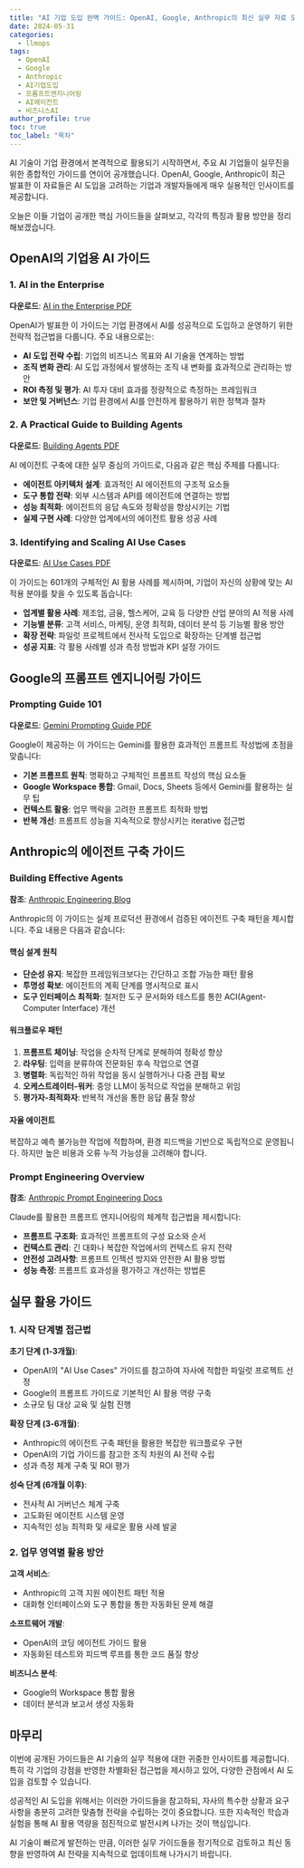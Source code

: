 ```yaml
---
title: "AI 기업 도입 완벽 가이드: OpenAI, Google, Anthropic의 최신 실무 자료 모음"
date: 2024-05-31
categories: 
  - llmops
tags: 
  - OpenAI
  - Google
  - Anthropic
  - AI기업도입
  - 프롬프트엔지니어링
  - AI에이전트
  - 비즈니스AI
author_profile: true
toc: true
toc_label: "목차"
---
```


AI 기술이 기업 환경에서 본격적으로 활용되기 시작하면서, 주요 AI 기업들이 실무진을 위한 종합적인 가이드를 연이어 공개했습니다. OpenAI, Google, Anthropic이 최근 발표한 이 자료들은 AI 도입을 고려하는 기업과 개발자들에게 매우 실용적인 인사이트를 제공합니다.

오늘은 이들 기업이 공개한 핵심 가이드들을 살펴보고, 각각의 특징과 활용 방안을 정리해보겠습니다.

## OpenAI의 기업용 AI 가이드

### 1. AI in the Enterprise

**다운로드**: [AI in the Enterprise PDF](https://cdn.openai.com/business-guides-and-resources/ai-in-the-enterprise.pdf)

OpenAI가 발표한 이 가이드는 기업 환경에서 AI를 성공적으로 도입하고 운영하기 위한 전략적 접근법을 다룹니다. 주요 내용으로는:

- **AI 도입 전략 수립**: 기업의 비즈니스 목표와 AI 기술을 연계하는 방법
- **조직 변화 관리**: AI 도입 과정에서 발생하는 조직 내 변화를 효과적으로 관리하는 방안
- **ROI 측정 및 평가**: AI 투자 대비 효과를 정량적으로 측정하는 프레임워크
- **보안 및 거버넌스**: 기업 환경에서 AI를 안전하게 활용하기 위한 정책과 절차

### 2. A Practical Guide to Building Agents

**다운로드**: [Building Agents PDF](https://cdn.openai.com/business-guides-and-resources/a-practical-guide-to-building-agents.pdf)

AI 에이전트 구축에 대한 실무 중심의 가이드로, 다음과 같은 핵심 주제를 다룹니다:

- **에이전트 아키텍처 설계**: 효과적인 AI 에이전트의 구조적 요소들
- **도구 통합 전략**: 외부 시스템과 API를 에이전트에 연결하는 방법
- **성능 최적화**: 에이전트의 응답 속도와 정확성을 향상시키는 기법
- **실제 구현 사례**: 다양한 업계에서의 에이전트 활용 성공 사례

### 3. Identifying and Scaling AI Use Cases

**다운로드**: [AI Use Cases PDF](https://cdn.openai.com/business-guides-and-resources/identifying-and-scaling-ai-use-cases.pdf)

이 가이드는 601개의 구체적인 AI 활용 사례를 제시하며, 기업이 자신의 상황에 맞는 AI 적용 분야를 찾을 수 있도록 돕습니다:

- **업계별 활용 사례**: 제조업, 금융, 헬스케어, 교육 등 다양한 산업 분야의 AI 적용 사례
- **기능별 분류**: 고객 서비스, 마케팅, 운영 최적화, 데이터 분석 등 기능별 활용 방안
- **확장 전략**: 파일럿 프로젝트에서 전사적 도입으로 확장하는 단계별 접근법
- **성공 지표**: 각 활용 사례별 성과 측정 방법과 KPI 설정 가이드

## Google의 프롬프트 엔지니어링 가이드

### Prompting Guide 101

**다운로드**: [Gemini Prompting Guide PDF](https://services.google.com/fh/files/misc/gemini-for-google-workspace-prompting-guide-101.pdf)

Google이 제공하는 이 가이드는 Gemini를 활용한 효과적인 프롬프트 작성법에 초점을 맞춥니다:

- **기본 프롬프트 원칙**: 명확하고 구체적인 프롬프트 작성의 핵심 요소들
- **Google Workspace 통합**: Gmail, Docs, Sheets 등에서 Gemini를 활용하는 실무 팁
- **컨텍스트 활용**: 업무 맥락을 고려한 프롬프트 최적화 방법
- **반복 개선**: 프롬프트 성능을 지속적으로 향상시키는 iterative 접근법

## Anthropic의 에이전트 구축 가이드

### Building Effective Agents

**참조**: [Anthropic Engineering Blog](https://www.anthropic.com/engineering/building-effective-agents)

Anthropic의 이 가이드는 실제 프로덕션 환경에서 검증된 에이전트 구축 패턴을 제시합니다. 주요 내용은 다음과 같습니다:

#### 핵심 설계 원칙

- **단순성 유지**: 복잡한 프레임워크보다는 간단하고 조합 가능한 패턴 활용
- **투명성 확보**: 에이전트의 계획 단계를 명시적으로 표시
- **도구 인터페이스 최적화**: 철저한 도구 문서화와 테스트를 통한 ACI(Agent-Computer Interface) 개선

#### 워크플로우 패턴

1. **프롬프트 체이닝**: 작업을 순차적 단계로 분해하여 정확성 향상
2. **라우팅**: 입력을 분류하여 전문화된 후속 작업으로 연결
3. **병렬화**: 독립적인 하위 작업을 동시 실행하거나 다중 관점 확보
4. **오케스트레이터-워커**: 중앙 LLM이 동적으로 작업을 분해하고 위임
5. **평가자-최적화자**: 반복적 개선을 통한 응답 품질 향상

#### 자율 에이전트

복잡하고 예측 불가능한 작업에 적합하며, 환경 피드백을 기반으로 독립적으로 운영됩니다. 하지만 높은 비용과 오류 누적 가능성을 고려해야 합니다.

### Prompt Engineering Overview

**참조**: [Anthropic Prompt Engineering Docs](https://docs.anthropic.com/en/docs/build-with-claude/prompt-engineering/overview)

Claude를 활용한 프롬프트 엔지니어링의 체계적 접근법을 제시합니다:

- **프롬프트 구조화**: 효과적인 프롬프트의 구성 요소와 순서
- **컨텍스트 관리**: 긴 대화나 복잡한 작업에서의 컨텍스트 유지 전략
- **안전성 고려사항**: 프롬프트 인젝션 방지와 안전한 AI 활용 방법
- **성능 측정**: 프롬프트 효과성을 평가하고 개선하는 방법론

## 실무 활용 가이드

### 1. 시작 단계별 접근법

**초기 단계 (1-3개월)**:

- OpenAI의 "AI Use Cases" 가이드를 참고하여 자사에 적합한 파일럿 프로젝트 선정
- Google의 프롬프트 가이드로 기본적인 AI 활용 역량 구축
- 소규모 팀 대상 교육 및 실험 진행

**확장 단계 (3-6개월)**:

- Anthropic의 에이전트 구축 패턴을 활용한 복잡한 워크플로우 구현
- OpenAI의 기업 가이드를 참고한 조직 차원의 AI 전략 수립
- 성과 측정 체계 구축 및 ROI 평가

**성숙 단계 (6개월 이후)**:

- 전사적 AI 거버넌스 체계 구축
- 고도화된 에이전트 시스템 운영
- 지속적인 성능 최적화 및 새로운 활용 사례 발굴

### 2. 업무 영역별 활용 방안

**고객 서비스**:

- Anthropic의 고객 지원 에이전트 패턴 적용
- 대화형 인터페이스와 도구 통합을 통한 자동화된 문제 해결

**소프트웨어 개발**:

- OpenAI의 코딩 에이전트 가이드 활용
- 자동화된 테스트와 피드백 루프를 통한 코드 품질 향상

**비즈니스 분석**:

- Google의 Workspace 통합 활용
- 데이터 분석과 보고서 생성 자동화

## 마무리

이번에 공개된 가이드들은 AI 기술의 실무 적용에 대한 귀중한 인사이트를 제공합니다. 특히 각 기업의 강점을 반영한 차별화된 접근법을 제시하고 있어, 다양한 관점에서 AI 도입을 검토할 수 있습니다.

성공적인 AI 도입을 위해서는 이러한 가이드들을 참고하되, 자사의 특수한 상황과 요구사항을 충분히 고려한 맞춤형 전략을 수립하는 것이 중요합니다. 또한 지속적인 학습과 실험을 통해 AI 활용 역량을 점진적으로 발전시켜 나가는 것이 핵심입니다.

AI 기술이 빠르게 발전하는 만큼, 이러한 실무 가이드들을 정기적으로 검토하고 최신 동향을 반영하여 AI 전략을 지속적으로 업데이트해 나가시기 바랍니다.
